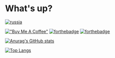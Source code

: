 # What's up?

[![russia](https://img.shields.io/badge/Made%20in-%F0%9F%87%B7%F0%9F%87%BA-red?style=flat-square)](https://img.shields.io/badge/Made%20in-%F0%9F%87%B7%F0%9F%87%BA-red?style=flat-square)

[!["Buy Me A Coffee"](https://www.buymeacoffee.com/assets/img/custom_images/orange_img.png)](https://www.buymeacoffee.com/gcat101)
[![forthebadge](https://forthebadge.com/images/badges/it-works-why.svg)](https://forthebadge.com)
[![forthebadge](https://forthebadge.com/images/badges/made-with-python.svg)](https://forthebadge.com)

[![Anurag's GitHub stats](https://github-readme-stats.vercel.app/api?username=gcat101&count_private=true&show_icons=true&theme=tokyonight)](https://github.com/anuraghazra/github-readme-stats)

[![Top Langs](https://github-readme-stats.vercel.app/api/top-langs/?username=gcat101&langs_count=4&theme=tokyonight&layout=compact)](https://github.com/anuraghazra/github-readme-stats)
